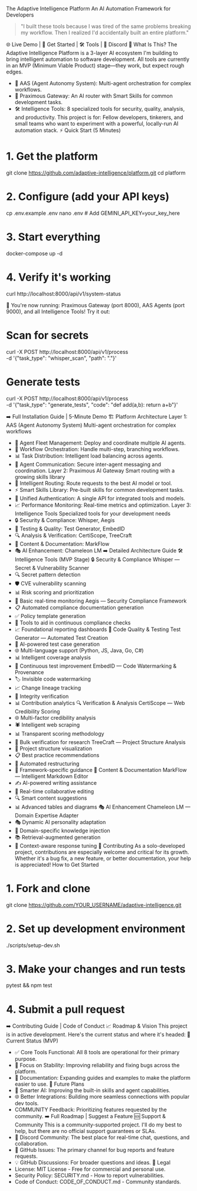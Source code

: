 The Adaptive Intelligence Platform
An AI Automation Framework for Developers
> "I built these tools because I was tired of the same problems breaking my workflow. Then I realized I'd accidentally built an entire platform."
> 
🌐 Live Demo | 🚀 Get Started | 🛠️ Tools | 💬 Discord
🎯 What Is This?
The Adaptive Intelligence Platform is a 3-layer AI ecosystem I'm building to bring intelligent automation to software development. All tools are currently in an MVP (Minimum Viable Product) stage—they work, but expect rough edges.
 * 🤖 AAS (Agent Autonomy System): Multi-agent orchestration for complex workflows.
 * 🚀 Praximous Gateway: An AI router with Smart Skills for common development tasks.
 * 🛠️ Intelligence Tools: 8 specialized tools for security, quality, analysis, and productivity.
This project is for: Fellow developers, tinkerers, and small teams who want to experiment with a powerful, locally-run AI automation stack.
⚡ Quick Start (5 Minutes)
# 1. Get the platform
git clone https://github.com/adaptive-intelligence/platform.git
cd platform

# 2. Configure (add your API keys)
cp .env.example .env
nano .env  # Add GEMINI_API_KEY=your_key_here

# 3. Start everything
docker-compose up -d

# 4. Verify it's working
curl http://localhost:8000/api/v1/system-status

🎉 You're now running: Praximous Gateway (port 8000), AAS Agents (port 9000), and all Intelligence Tools!
Try it out:
# Scan for secrets
curl -X POST http://localhost:8000/api/v1/process \
  -d '{"task_type": "whisper_scan", "path": "."}'

# Generate tests
curl -X POST http://localhost:8000/api/v1/process \
  -d '{"task_type": "generate_tests", "code": "def add(a,b): return a+b"}'

➡️ Full Installation Guide | 5-Minute Demo
🏗️ Platform Architecture
Layer 1: AAS (Agent Autonomy System)
Multi-agent orchestration for complex workflows
 * 🤖 Agent Fleet Management: Deploy and coordinate multiple AI agents.
 * 🔄 Workflow Orchestration: Handle multi-step, branching workflows.
 * 📊 Task Distribution: Intelligent load balancing across agents.
 * 🔗 Agent Communication: Secure inter-agent messaging and coordination.
Layer 2: Praximous AI Gateway
Smart routing with a growing skills library
 * 🧠 Intelligent Routing: Route requests to the best AI model or tool.
 * ⚡ Smart Skills Library: Pre-built skills for common development tasks.
 * 🔑 Unified Authentication: A single API for integrated tools and models.
 * 📈 Performance Monitoring: Real-time metrics and optimization.
Layer 3: Intelligence Tools
Specialized tools for your development needs
 * 🔒 Security & Compliance: Whisper, Aegis
 * 🧪 Testing & Quality: Test Generator, EmbedID
 * 🔍 Analysis & Verification: CertiScope, TreeCraft
 * 📝 Content & Documentation: MarkFlow
 * 🎭 AI Enhancement: Chameleon LM
➡️ Detailed Architecture Guide
🛠️ Intelligence Tools (MVP Stage)
🔒 Security & Compliance
Whisper — Secret & Vulnerability Scanner
 * 🔍 Secret pattern detection
 * 🛡️ CVE vulnerability scanning
 * 📊 Risk scoring and prioritization
 * 🚨 Basic real-time monitoring
Aegis — Security Compliance Framework
 * 📋 Automated compliance documentation generation
 * ✅ Policy template generation
 * 🔄 Tools to aid in continuous compliance checks
 * 📈 Foundational reporting dashboards
🧪 Code Quality & Testing
Test Generator — Automated Test Creation
 * 🤖 AI-powered test case generation
 * 🌐 Multi-language support (Python, JS, Java, Go, C#)
 * 📊 Intelligent coverage analysis
 * 🔄 Continuous test improvement
EmbedID — Code Watermarking & Provenance
 * 🏷️ Invisible code watermarking
 * 📈 Change lineage tracking
 * 🔐 Integrity verification
 * 📊 Contribution analytics
🔍 Verification & Analysis
CertiScope — Web Credibility Scoring
 * 🌐 Multi-factor credibility analysis
 * 🕷️ Intelligent web scraping
 * 📊 Transparent scoring methodology
 * 🔄 Bulk verification for research
TreeCraft — Project Structure Analysis
 * 🌳 Project structure visualization
 * 📋 Best practice recommendations
 * 🔄 Automated restructuring
 * 🎯 Framework-specific guidance
📝 Content & Documentation
MarkFlow — Intelligent Markdown Editor
 * ✍️ AI-powered writing assistance
 * 👥 Real-time collaborative editing
 * 🔍 Smart content suggestions
 * 📊 Advanced tables and diagrams
🎭 AI Enhancement
Chameleon LM — Domain Expertise Adapter
 * 🎭 Dynamic AI personality adaptation
 * 🧠 Domain-specific knowledge injection
 * 📚 Retrieval-augmented generation
 * 🎯 Context-aware response tuning
🤝 Contributing
As a solo-developed project, contributions are especially welcome and critical for its growth. Whether it's a bug fix, a new feature, or better documentation, your help is appreciated!
How to Get Started
# 1. Fork and clone
git clone https://github.com/YOUR_USERNAME/adaptive-intelligence.git

# 2. Set up development environment
./scripts/setup-dev.sh

# 3. Make your changes and run tests
pytest && npm test

# 4. Submit a pull request

➡️ Contributing Guide | Code of Conduct
📈 Roadmap & Vision
This project is in active development. Here's the current status and where it's headed:
🎯 Current Status (MVP)
 * ✅ Core Tools Functional: All 8 tools are operational for their primary purpose.
 * 🚧 Focus on Stability: Improving reliability and fixing bugs across the platform.
 * 🚧 Documentation: Expanding guides and examples to make the platform easier to use.
🚀 Future Plans
 * 🤖 Smarter AI: Improving the built-in skills and agent capabilities.
 * 🌐 Better Integrations: Building more seamless connections with popular dev tools.
 * COMMUNITY Feedback: Prioritizing features requested by the community.
➡️ Full Roadmap | Suggest a Feature
🆘 Support & Community
This is a community-supported project. I'll do my best to help, but there are no official support guarantees or SLAs.
 * 💬 Discord Community: The best place for real-time chat, questions, and collaboration.
 * 🐛 GitHub Issues: The primary channel for bug reports and feature requests.
 * 💡 GitHub Discussions: For broader questions and ideas.
📄 Legal
 * License: MIT License - Free for commercial and personal use.
 * Security Policy: SECURITY.md - How to report vulnerabilities.
 * Code of Conduct: CODE_OF_CONDUCT.md - Community standards.
